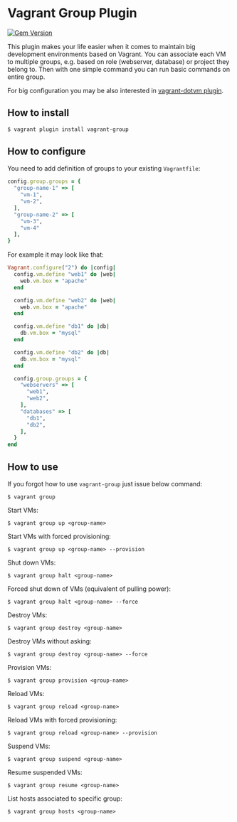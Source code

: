 # Vagrant Group Plugin

[![Gem Version](https://badge.fury.io/rb/vagrant-group.svg)](http://badge.fury.io/rb/vagrant-group)

This plugin makes your life easier when it comes to maintain big development environments based on Vagrant.
You can associate each VM to multiple groups, e.g. based on role (webserver, database) or project they belong to.
Then with one simple command you can run basic commands on entire group.  

For big configuration you may be also interested in [vagrant-dotvm plugin](https://github.com/krzysztof-magosa/vagrant-dotvm).

## How to install

```sh
$ vagrant plugin install vagrant-group
```

## How to configure

You need to add definition of groups to your existing `Vagrantfile`:
```ruby
config.group.groups = {
  "group-name-1" => [
    "vm-1",
    "vm-2",
  ],
  "group-name-2" => [
    "vm-3",
    "vm-4"
  ],
}
```

For example it may look like that:
```ruby
Vagrant.configure("2") do |config|
  config.vm.define "web1" do |web|
    web.vm.box = "apache"
  end

  config.vm.define "web2" do |web|
    web.vm.box = "apache"
  end

  config.vm.define "db1" do |db|
    db.vm.box = "mysql"
  end

  config.vm.define "db2" do |db|
    db.vm.box = "mysql"
  end

  config.group.groups = {
    "webservers" => [
      "web1",
      "web2",
    ],
    "databases" => [
      "db1",
      "db2",
    ],
  }
end
```

## How to use

If you forgot how to use `vagrant-group` just issue below command:
```
$ vagrant group
```

Start VMs:
```
$ vagrant group up <group-name>
```

Start VMs with forced provisioning:
```
$ vagrant group up <group-name> --provision
```

Shut down VMs:
```
$ vagrant group halt <group-name>
```

Forced shut down of VMs (equivalent of pulling power):
```
$ vagrant group halt <group-name> --force
```

Destroy VMs:
```
$ vagrant group destroy <group-name>
```

Destroy VMs without asking:
```
$ vagrant group destroy <group-name> --force
```

Provision VMs:
```
$ vagrant group provision <group-name>
```

Reload VMs:
```
$ vagrant group reload <group-name>
```

Reload VMs with forced provisioning:
```
$ vagrant group reload <group-name> --provision
```

Suspend VMs:
```
$ vagrant group suspend <group-name>
```

Resume suspended VMs:
```
$ vagrant group resume <group-name>
```

List hosts associated to specific group:
```
$ vagrant group hosts <group-name>
```

